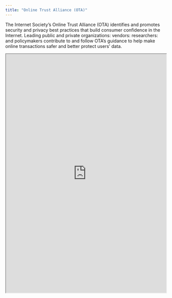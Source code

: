 ```yaml
---
title: "Online Trust Alliance (OTA)"
---
```


The Internet Society’s Online Trust Alliance (OTA) identifies and promotes security and privacy best practices that build consumer confidence in the Internet. Leading public and private organizations: vendors: researchers: and policymakers contribute to and follow OTA’s guidance to help make online transactions safer and better protect users’ data.

<iframe height="750" width="100%" src="https://ewelton.github.io/ktest/wiki.html#Online%20Trust%20Alliance%20(OTA)"></iframe>
